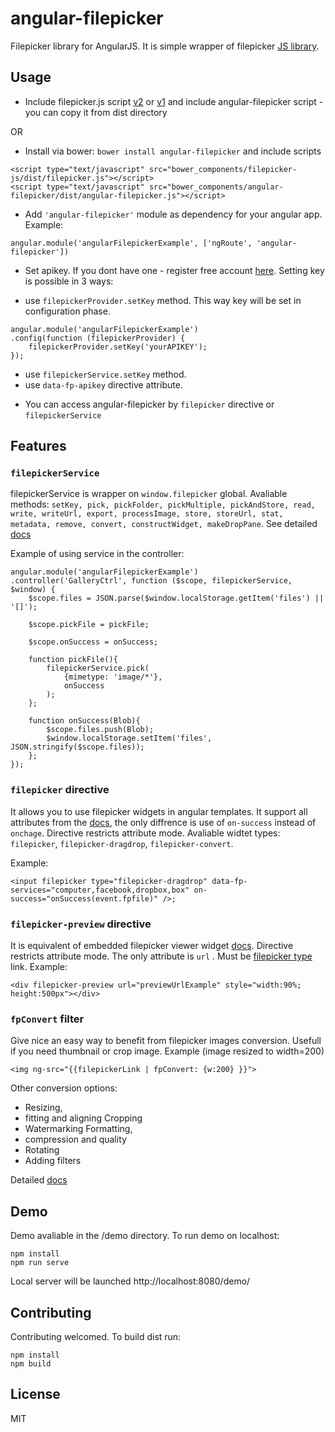 # angular-filepicker
Filepicker library for AngularJS. It is simple wrapper of filepicker [JS library](https://api.filepicker.io/v2/filepicker.js).


## Usage
* Include filepicker.js script [v2](https://api.filepicker.io/v2/filepicker.js) or [v1](https://api.filepicker.io/v1/filepicker.js) and include angular-filepicker script - you can copy it from dist directory

OR

* Install via bower: ```bower install angular-filepicker``` and include scripts
```
<script type="text/javascript" src="bower_components/filepicker-js/dist/filepicker.js"></script>
<script type="text/javascript" src="bower_components/angular-filepicker/dist/angular-filepicker.js"></script>
```

* Add ```'angular-filepicker'``` module as dependency for your angular app. Example:
```
angular.module('angularFilepickerExample', ['ngRoute', 'angular-filepicker'])
```
* Set apikey. If you dont have one - register free account [here](https://www.filepicker.com/register/free). Setting key is possible in 3 ways:
- use ```filepickerProvider.setKey```  method. This way key will be set in configuration phase.
```
angular.module('angularFilepickerExample')
.config(function (filepickerProvider) {
    filepickerProvider.setKey('yourAPIKEY');
});
```
- use ```filepickerService.setKey```  method.
- use ```data-fp-apikey``` directive attribute.

* You can access angular-filepicker by ```filepicker``` directive or ```filepickerService```


## Features

### ```filepickerService```
filepickerService is wrapper on ```window.filepicker``` global. Avaliable methods: ```setKey, pick, pickFolder, pickMultiple, pickAndStore, read, write, writeUrl, export, processImage, store, storeUrl, stat, metadata, remove, convert, constructWidget, makeDropPane```. See detailed [docs](https://www.filepicker.com/documentation/file_ingestion/javascript_api/pick?v=v2)

Example of using service in the controller:
```
angular.module('angularFilepickerExample')
.controller('GalleryCtrl', function ($scope, filepickerService, $window) {
    $scope.files = JSON.parse($window.localStorage.getItem('files') || '[]');

    $scope.pickFile = pickFile;

    $scope.onSuccess = onSuccess;

    function pickFile(){
        filepickerService.pick(
            {mimetype: 'image/*'},
            onSuccess
        );
    };

    function onSuccess(Blob){
        $scope.files.push(Blob);
        $window.localStorage.setItem('files', JSON.stringify($scope.files));
    };
});
```

### ```filepicker``` directive
It allows you to use filepicker widgets in angular templates. It support all attributes from the [docs](https://www.filepicker.com/documentation/file_ingestion/widgets/pick?v=v2), the only diffrence is use of ```on-success``` instead of ```onchage```. Directive restricts attribute mode. 
Avaliable widtet types: ```filepicker```, ```filepicker-dragdrop```, ```filepicker-convert```.

Example: 

``` 
<input filepicker type="filepicker-dragdrop" data-fp-services="computer,facebook,dropbox,box" on-success="onSuccess(event.fpfile)" />;
```

### ```filepicker-preview``` directive
It is equivalent of embedded filepicker viewer widget [docs](https://www.filepicker.com/documentation/viewer?v=v2). Directive restricts attribute mode. 
The only attribute is ```url``` . Must be [filepicker type](https://www.filepicker.com/documentation/filepicker-architecture?v=v2) link.
Example:

``` 
<div filepicker-preview url="previewUrlExample" style="width:90%; height:500px"></div>
```

### ```fpConvert``` filter
Give nice an easy way to benefit from filepicker images conversion. Usefull if you need thumbnail or crop image. 
Example (image resized to width=200)

``` 
<img ng-src="{{filepickerLink | fpConvert: {w:200} }}">
``` 
Other conversion options:
* Resizing,
* fitting and aligning Cropping
* Watermarking Formatting, 
* compression and quality 
* Rotating
* Adding filters 

Detailed [docs](https://www.filepicker.com/documentation/file_processing/image_conversion/image)

## Demo
Demo avaliable in the /demo directory.
To run demo on localhost:
``` 
npm install
npm run serve
``` 

Local server will be launched http://localhost:8080/demo/

## Contributing
Contributing welcomed. To build dist run:
``` 
npm install
npm build
``` 
## License
MIT


